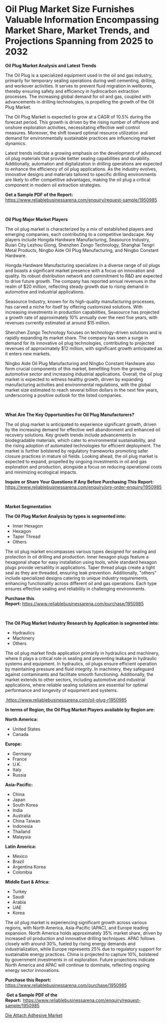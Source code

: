 <p><h1>Oil Plug Market Size Furnishes Valuable Information Encompassing Market Share, Market Trends, and Projections Spanning from 2025 to 2032</h1></p><p><strong>Oil Plug Market Analysis and Latest Trends</strong></p>
<p><p>The Oil Plug is a specialized equipment used in the oil and gas industry, primarily for temporary sealing operations during well cementing, drilling, and workover activities. It serves to prevent fluid migration in wellbores, thereby ensuring safety and efficiency in hydrocarbon extraction processes. The increasing global demand for oil and gas, coupled with advancements in drilling technologies, is propelling the growth of the Oil Plug Market.</p><p>The Oil Plug Market is expected to grow at a CAGR of 10.5% during the forecast period. This growth is driven by the rising number of offshore and onshore exploration activities, necessitating effective well control measures. Moreover, the shift toward optimal resource utilization and demand for environmentally sustainable practices are influencing market dynamics. </p><p>Latest trends indicate a growing emphasis on the development of advanced oil plug materials that provide better sealing capabilities and durability. Additionally, automation and digitalization in drilling operations are expected to enhance the efficiency of oil plug applications. As the industry evolves, innovative designs and materials tailored to specific drilling environments are likely to offer competitive advantages, making the oil plug a critical component in modern oil extraction strategies.</p></p>
<p><strong>Get a Sample PDF of the Report:&nbsp;</strong> <a href="https://www.reliablebusinessarena.com/enquiry/request-sample/1950985?utm_campaign=1871&utm_medium=2&utm_source=Github&utm_content=ia&utm_term=02042025&utm_id=oil-plug">https://www.reliablebusinessarena.com/enquiry/request-sample/1950985</a></p>
<p>&nbsp;</p>
<p><strong>Oil Plug Major Market Players</strong></p>
<p><p>The oil plug market is characterized by a mix of established players and emerging companies, each contributing to a competitive landscape. Key players include Hongda Hardware Manufacturing, Seasource Industry, Ruian City Lezhou Giong, Shenzhen Zongo Technology, Shanghai Tengri Metal Products, Ningbo Aide Oil Plug Manufacturing, and Ningbo Constant Hardware. </p><p>Hongda Hardware Manufacturing specializes in a diverse range of oil plugs and boasts a significant market presence with a focus on innovation and quality. Its robust distribution network and commitment to R&D are expected to drive future growth. The company has reported annual revenues in the realm of $20 million, reflecting steady growth due to rising demand in automotive and industrial applications.</p><p>Seasource Industry, known for its high-quality manufacturing processes, has carved a niche for itself by offering customized solutions. With increasing investments in production capabilities, Seasource has projected a growth rate of approximately 10% annually over the next five years, with revenues currently estimated at around $15 million.</p><p>Shenzhen Zongo Technology focuses on technology-driven solutions and is rapidly expanding its market share. The company has seen a surge in demand for its innovative oil plug technologies, contributing to projected revenues of approximately $12 million, with significant growth anticipated as it enters new markets.</p><p>Ningbo Aide Oil Plug Manufacturing and Ningbo Constant Hardware also form crucial components of this market, benefiting from the growing automotive sector and increasing industrial applications. Overall, the oil plug market is expected to witness healthy growth, driven by expanding manufacturing activities and environmental regulations, with the global market size estimated to reach several billion dollars in the next few years, underscoring a positive outlook for the listed companies.</p></p>
<p>&nbsp;</p>
<p><strong>What Are The Key Opportunities For Oil Plug Manufacturers?</strong></p>
<p><p>The oil plug market is anticipated to experience significant growth, driven by the increasing demand for effective well abandonment and enhanced oil recovery solutions. Key growth trends include advancements in biodegradable materials, which cater to environmental sustainability, and the rising adoption of automated technologies for efficient deployment. The market is further bolstered by regulatory frameworks promoting safer closure practices in mature oil fields. Looking ahead, the oil plug market is expected to expand, propelled by ongoing investments in oil and gas exploration and production, alongside a focus on reducing operational costs and minimizing ecological impacts.</p></p>
<p><strong>Inquire or Share Your Questions If Any Before Purchasing This Report:</strong> <a href="https://www.reliablebusinessarena.com/enquiry/pre-order-enquiry/1950985?utm_campaign=1871&utm_medium=2&utm_source=Github&utm_content=ia&utm_term=02042025&utm_id=oil-plug">https://www.reliablebusinessarena.com/enquiry/pre-order-enquiry/1950985</a></p>
<p>&nbsp;</p>
<p><strong>Market Segmentation</strong></p>
<p><strong>The Oil Plug Market Analysis by types is segmented into:</strong></p>
<p><ul><li>Inner Hexagon</li><li>Hexagon</li><li>Taper Thread</li><li>Others</li></ul></p>
<p><p>The oil plug market encompasses various types designed for sealing and protection in oil drilling and production. Inner hexagon plugs feature a hexagonal shape for easy installation using tools, while standard hexagon plugs provide versatility in applications. Taper thread plugs create a tight seal as they are threaded, ensuring leak prevention. Additionally, "others" include specialized designs catering to unique industry requirements, enhancing functionality across different oil and gas operations. Each type ensures effective sealing and reliability in challenging environments.</p></p>
<p><strong>Purchase this Report:&nbsp;</strong><a href="https://www.reliablebusinessarena.com/purchase/1950985?utm_campaign=1871&utm_medium=2&utm_source=Github&utm_content=ia&utm_term=02042025&utm_id=oil-plug">https://www.reliablebusinessarena.com/purchase/1950985</a></p>
<p>&nbsp;</p>
<p><strong>The Oil Plug Market Industry Research by Application is segmented into:</strong></p>
<p><ul><li>Hydraulics</li><li>Machinery</li><li>Others</li></ul></p>
<p><p>The oil plug market finds application primarily in hydraulics and machinery, where it plays a critical role in sealing and preventing leakage in hydraulic systems and equipment. In hydraulics, oil plugs ensure efficient operation by maintaining pressure and fluid integrity. In machinery, they safeguard against contaminants and facilitate smooth functioning. Additionally, the market extends to other sectors, including automotive and industrial applications, where reliable sealing solutions are essential for optimal performance and longevity of equipment and systems.</p></p>
<p><a href="https://www.reliablebusinessarena.com/oil-plug-r1950985?utm_campaign=1871&utm_medium=2&utm_source=Github&utm_content=ia&utm_term=02042025&utm_id=oil-plug">&nbsp;https://www.reliablebusinessarena.com/oil-plug-r1950985</a></p>
<p><strong>In terms of Region, the Oil Plug Market Players available by Region are:</strong></p>
<p>
    <p> <strong> North America: </strong>
        <ul>
            <li>United States</li>
            <li>Canada</li>
        </ul>
        </p> 
    <p> <strong> Europe: </strong>
        <ul>
            <li>Germany</li>
            <li>France</li>
            <li>U.K.</li>
            <li>Italy</li>
            <li>Russia</li>
        </ul>
        </p> 
    <p> <strong> Asia-Pacific: </strong>
        <ul>
            <li>China</li>
            <li>Japan</li>
            <li>South Korea</li>
            <li>India</li>
            <li>Australia</li>
            <li>China Taiwan</li>
            <li>Indonesia</li>
            <li>Thailand</li>
            <li>Malaysia</li>
        </ul>
        </p> 
    <p> <strong> Latin America: </strong>
        <ul>
            <li>Mexico</li>
            <li>Brazil</li>
            <li>Argentina Korea</li>
            <li>Colombia</li>
        </ul>
        </p> 
    <p> <strong> Middle East & Africa: </strong>
        <ul>
            <li>Turkey</li>
            <li>Saudi</li>
            <li>Arabia</li>
            <li>UAE</li>
            <li>Korea</li>
        </ul>
    </p>
    </p>
<p><p>The oil plug market is experiencing significant growth across various regions, with North America, Asia-Pacific (APAC), and Europe leading expansion. North America holds approximately 35% market share, driven by increased oil production and innovative drilling techniques. APAC follows closely with around 30%, fueled by rising energy demands and industrialization, while Europe represents 25% due to regulatory support for sustainable energy practices. China is projected to capture 10%, bolstered by government investments in oil exploration. Future projections indicate North America and APAC will continue to dominate, reflecting ongoing energy sector innovations.</p></p>
<p><strong>Purchase this Report: </strong><a href="https://www.reliablebusinessarena.com/purchase/1950985?utm_campaign=1871&utm_medium=2&utm_source=Github&utm_content=ia&utm_term=02042025&utm_id=oil-plug">https://www.reliablebusinessarena.com/purchase/1950985</a></p>
<p>&nbsp;<strong>Get a Sample PDF of the Report:&nbsp;&nbsp;</strong><a href="https://www.reliablebusinessarena.com/enquiry/request-sample/1950985?utm_campaign=1871&utm_medium=2&utm_source=Github&utm_content=ia&utm_term=02042025&utm_id=oil-plug">https://www.reliablebusinessarena.com/enquiry/request-sample/1950985</a></p>
<p><strong></strong></p>
<p><p><a href="https://github.com/marloy8/Market-Research-Report-List-7/blob/main/die-attach-adhesive-market.md?utm_campaign=1871&utm_medium=2&utm_source=Github&utm_content=ia&utm_term=02042025&utm_id=oil-plug">Die Attach Adhesive Market</a></p></p>